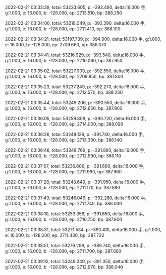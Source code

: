 2022-02-21 03:33:39, total: 53223.605, p: -392.490, delta:16.000 手, g:1.000, e: 16.000, b: -128.000, ep: 2713.510, bp: 388.250

2022-02-21 03:34:00, total: 53218.049, p: -393.390, delta:16.000 手, g:1.000, e: 16.000, b: -128.000, ep: 2711.410, bp: 388.100

2022-02-21 03:34:21, total: 53197.739, p: -394.900, delta:16.000 手, g:1.000, e: 16.000, b: -128.000, ep: 2709.660, bp: 388.070

2022-02-21 03:34:41, total: 53216.929, p: -393.540, delta:16.000 手, g:1.000, e: 16.000, b: -128.000, ep: 2710.060, bp: 387.950

2022-02-21 03:35:02, total: 53227.009, p: -392.550, delta:16.000 手, g:1.000, e: 16.000, b: -128.000, ep: 2709.850, bp: 387.800

2022-02-21 03:35:23, total: 53237.249, p: -392.270, delta:16.000 手, g:1.000, e: 16.000, b: -128.000, ep: 2713.570, bp: 388.230

2022-02-21 03:35:44, total: 53249.206, p: -390.550, delta:16.000 手, g:1.000, e: 16.000, b: -128.000, ep: 2712.650, bp: 387.900

2022-02-21 03:36:05, total: 53259.809, p: -390.720, delta:16.000 手, g:1.000, e: 16.000, b: -128.000, ep: 2714.000, bp: 388.090

2022-02-21 03:36:26, total: 53248.129, p: -391.740, delta:16.000 手, g:1.000, e: 16.000, b: -128.000, ep: 2713.380, bp: 388.140

2022-02-21 03:36:46, total: 53248.769, p: -391.890, delta:16.000 手, g:1.000, e: 16.000, b: -128.000, ep: 2712.990, bp: 388.110

2022-02-21 03:37:07, total: 53236.609, p: -391.690, delta:16.000 手, g:1.000, e: 16.000, b: -128.000, ep: 2711.990, bp: 387.960

2022-02-21 03:37:28, total: 53243.649, p: -391.950, delta:16.000 手, g:1.000, e: 16.000, b: -128.000, ep: 2711.170, bp: 387.890

2022-02-21 03:37:49, total: 53246.049, p: -392.260, delta:16.000 手, g:1.000, e: 16.000, b: -128.000, ep: 2711.740, bp: 388.000

2022-02-21 03:38:10, total: 53253.356, p: -391.650, delta:16.000 手, g:1.000, e: 16.000, b: -128.000, ep: 2710.750, bp: 387.800

2022-02-21 03:38:31, total: 53271.534, p: -390.410, delta:16.000 手, g:1.000, e: 16.000, b: -128.000, ep: 2711.430, bp: 387.730

2022-02-21 03:38:51, total: 53276.289, p: -389.740, delta:16.000 手, g:1.000, e: 16.000, b: -128.000, ep: 2711.700, bp: 387.680

2022-02-21 03:39:12, total: 53249.249, p: -391.350, delta:16.000 手, g:1.000, e: 16.000, b: -128.000, ep: 2712.970, bp: 388.040